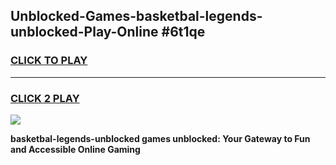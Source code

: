 
## Unblocked-Games-basketbal-legends-unblocked-Play-Online #6t1qe
<h3>
<a href="https://news.freeplayer.one?title=basketbal-legends-unblocked&ref=3">CLICK TO PLAY</a></h3>
<hr>

<h3>
<a href="https://news.freeplayer.one?title=basketbal-legends-unblocked&ref=3">CLICK 2 PLAY</a>
  
</h3>

<a href="https://news.freeplayer.one?title=basketbal-legends-unblocked&ref=3"><img src="https://clearcache.store/games.png"></a>


**basketbal-legends-unblocked games unblocked: Your Gateway to Fun and Accessible Online Gaming**
